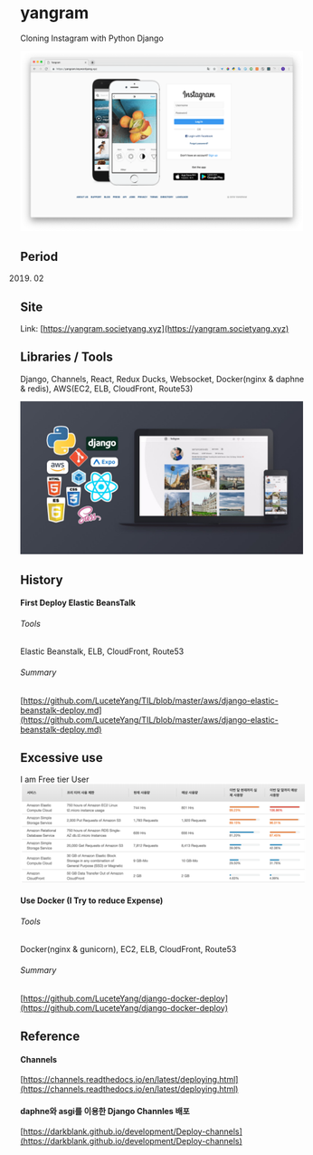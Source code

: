 # yangram

Cloning Instagram with Python Django 

<img src="./yangram/static/images/yangram-min.png" width="500" />

## Period

2019. 02

## Site

Link: [https://yangram.societyang.xyz](https://yangram.societyang.xyz)

## Libraries / Tools

Django, Channels, React, Redux Ducks, Websocket, Docker(nginx & daphne & redis), AWS(EC2, ELB, CloudFront, Route53)

<img src="./yangram/static/images/skills.jpg" width="500" />

## History

#### First Deploy Elastic BeansTalk
###### Tools  
Elastic Beanstalk, ELB, CloudFront, Route53

###### Summary
[https://github.com/LuceteYang/TIL/blob/master/aws/django-elastic-beanstalk-deploy.md](https://github.com/LuceteYang/TIL/blob/master/aws/django-elastic-beanstalk-deploy.md)

## Excessive use
I am Free tier User  
<img src="./yangram/static/images/excessive_expense.png" width="800" />

#### Use Docker (I Try to reduce Expense)
###### Tools  
Docker(nginx & gunicorn), EC2, ELB, CloudFront, Route53  

###### Summary
[https://github.com/LuceteYang/django-docker-deploy](https://github.com/LuceteYang/django-docker-deploy)

## Reference
#### Channels
[https://channels.readthedocs.io/en/latest/deploying.html](https://channels.readthedocs.io/en/latest/deploying.html)
####  daphne와 asgi를 이용한 Django Channles 배포
[https://darkblank.github.io/development/Deploy-channels](https://darkblank.github.io/development/Deploy-channels)